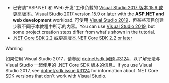 * <span data-ttu-id="69590-101">已安装“ASP.NET 和 Web 开发”工作负载的 [Visual Studio 2017 版本 15.9 或更高版本](https://visualstudio.microsoft.com/downloads/)。</span><span class="sxs-lookup"><span data-stu-id="69590-101">[Visual Studio 2017 version 15.9 or later](https://visualstudio.microsoft.com/downloads/) with the **ASP.NET and web development** workload.</span></span> <span data-ttu-id="69590-102">可使用 [Visual Studio 2019](https://visualstudio.microsoft.com/downloads/?utm_medium=microsoft&utm_source=docs.microsoft.com&utm_campaign=inline+link&utm_content=download+vs2019)，但某些项目创建步骤不同于本教程中所示的内容。</span><span class="sxs-lookup"><span data-stu-id="69590-102">You can use [Visual Studio 2019](https://visualstudio.microsoft.com/downloads/?utm_medium=microsoft&utm_source=docs.microsoft.com&utm_campaign=inline+link&utm_content=download+vs2019), but some project creation steps differ from what's shown in the tutorial.</span></span>
* [<span data-ttu-id="69590-103">.NET Core SDK 2.2 或更高版本</span><span class="sxs-lookup"><span data-stu-id="69590-103">.NET Core SDK 2.2 or later</span></span>](https://dotnet.microsoft.com/download/dotnet-core)

> [!WARNING]
> <span data-ttu-id="69590-104">如果使用 Visual Studio 2017，请参阅 [dotnet/sdk 问题 #3124](https://github.com/dotnet/sdk/issues/3124)，以了解无法与 Visual Studio 一起使用的 .NET Core SDK 版本的信息。</span><span class="sxs-lookup"><span data-stu-id="69590-104">If you use Visual Studio 2017, see [dotnet/sdk issue #3124](https://github.com/dotnet/sdk/issues/3124) for information about .NET Core SDK versions that don't work with Visual Studio.</span></span>
